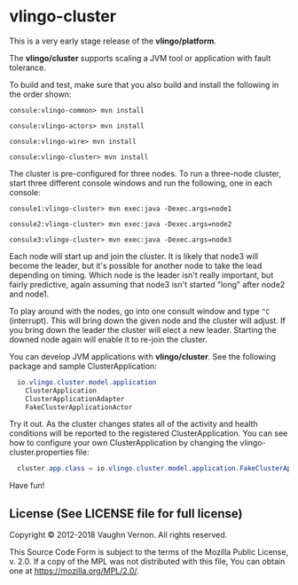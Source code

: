 # vlingo-cluster
This is a very early stage release of the **vlingo/platform**.

The **vlingo/cluster** supports scaling a JVM tool or application with fault tolerance.

To build and test, make sure that you also build and install the following in the order shown:

```
consule:vlingo-common> mvn install

consule:vlingo-actors> mvn install

consule:vlingo-wire> mvn install

consule:vlingo-cluster> mvn install
```

The cluster is pre-configured for three nodes. To run a three-node cluster, start three different console windows and run the following, one in each console:

```
consule1:vlingo-cluster> mvn exec:java -Dexec.args=node1

consule2:vlingo-cluster> mvn exec:java -Dexec.args=node2

consule3:vlingo-cluster> mvn exec:java -Dexec.args=node3
```

Each node will start up and join the cluster. It is likely that node3 will become the leader, but it's possible for another node to take the lead depending on timing. Which node is the leader isn't really important, but fairly predictive, again assuming that node3 isn't started "long" after node2 and node1.

To play around with the nodes, go into one consult window and type `^C` (interrupt). This will bring down the given node and
the cluster will adjust. If you bring down the leader the cluster will elect a new leader. Starting the downed node again will
enable it to re-join the cluster.

You can develop JVM applications with **vlingo/cluster**. See the following package and sample ClusterApplication:

```java
  io.vlingo.cluster.model.application
    ClusterApplication
    ClusterApplicationAdapter
    FakeClusterApplicationActor
```

Try it out. As the cluster changes states all of the activity and health conditions will be reported to the registered ClusterApplication. You can see how to configure your own ClusterApplication by changing the vlingo-cluster.properties file:

```java
  cluster.app.class = io.vlingo.cluster.model.application.FakeClusterApplicationActor
```

Have fun!

License (See LICENSE file for full license)
-------------------------------------------
Copyright © 2012-2018 Vaughn Vernon. All rights reserved.

This Source Code Form is subject to the terms of the
Mozilla Public License, v. 2.0. If a copy of the MPL
was not distributed with this file, You can obtain
one at https://mozilla.org/MPL/2.0/.
